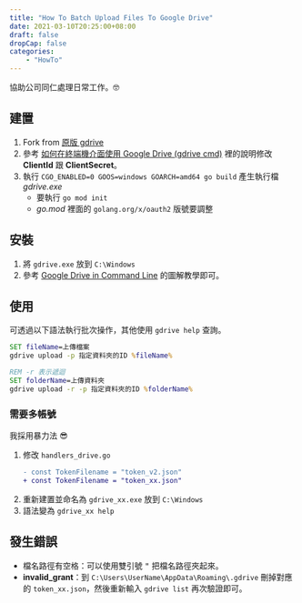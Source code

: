 ```yaml
---
title: "How To Batch Upload Files To Google Drive"
date: 2021-03-10T20:25:00+08:00
draft: false
dropCap: false
categories:
    - "HowTo"
---
```


協助公司同仁處理日常工作。🤓

<!--more-->

## 建置
1. Fork from [原版 gdrive](https://github.com/prasmussen/gdrive)
2. 參考 [如何在終端機介面使用 Google Drive (gdrive cmd)](https://hiraku.tw/2020/01/5894/) 裡的說明修改 **ClientId** 跟 **ClientSecret**。
3. 執行 `CGO_ENABLED=0 GOOS=windows GOARCH=amd64 go build` 產生執行檔 *gdrive.exe*
    + 要執行 `go mod init`
    + *go.mod* 裡面的 `golang.org/x/oauth2` 版號要調整

## 安裝
1. 將 `gdrive.exe` 放到 `C:\Windows`
2. 參考 [Google Drive in Command Line](https://sunxiaoshan.medium.com/google-driver-in-command-line-426c8d4031fb) 的圖解教學即可。

## 使用
可透過以下語法執行批次操作，其他使用 `gdrive help` 查詢。

``` bat
SET fileName=上傳檔案
gdrive upload -p 指定資料夾的ID %fileName%

REM -r 表示遞迴
SET folderName=上傳資料夾
gdrive upload -r -p 指定資料夾的ID %folderName%
```

### 需要多帳號
我採用暴力法 😎
1. 修改 `handlers_drive.go`
    ``` diff
    - const TokenFilename = "token_v2.json"
    + const TokenFilename = "token_xx.json"
    ```
2. 重新建置並命名為 `gdrive_xx.exe` 放到 `C:\Windows`
3. 語法變為 `gdrive_xx help`

## 發生錯誤
+ 檔名路徑有空格：可以使用雙引號 <kbd>"</kbd> 把檔名路徑夾起來。
+ **invalid_grant**：到 `C:\Users\UserName\AppData\Roaming\.gdrive` 刪掉對應的 `token_xx.json`，然後重新輸入 `gdrive list` 再次驗證即可。    